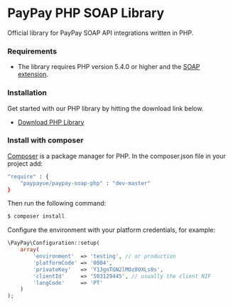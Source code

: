 # PayPay PHP SOAP Library 

Official library for PayPay SOAP API integrations written in PHP.

### Requirements
* The library requires PHP version 5.4.0 or higher and the [SOAP extension](http://php.net/manual/en/book.soap.php).

### Installation
Get started with our PHP library by hitting the download link below.

* [Download PHP Library](https://github.com/paypayue/paypay-soap-php/archive/master.zip)

### Install with composer
[Composer](https://getcomposer.org/) is a package manager for PHP. In the composer.json file in your project add:

```sh
"require" : {
    "paypayue/paypay-soap-php" : "dev-master"
}
```
Then run the following command:
```sh
$ composer install
```
Configure the environment with your platform credentials, for example:

```php
\PayPay\Configuration::setup(
    array(
        'environment'  => 'testing', // or production
        'platformCode' => '0004',
        'privateKey'   => 'Y1JgnTGN2lMOz8OXLs0s',
        'clientId'     => '503129445', // usually the client NIF
        'langCode'     => 'PT'
    )
);
```
